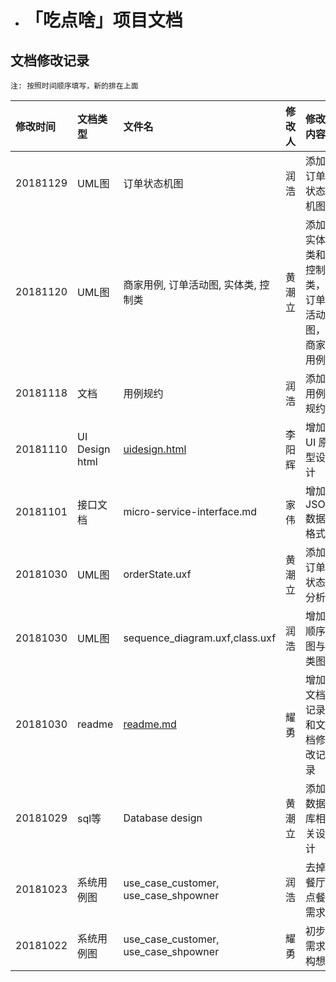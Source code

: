 * # <a name="ox7rhq"></a>「吃点啥」项目文档
[readme]:./README.md
[uidesign]:./Docs/uidesign/uidesign.rar

## 文档修改记录
    
    注: 按照时间顺序填写，新的排在上面

| 修改时间 | 文档类型 | 文件名 | 修改人 | 修改内容 |
| :--- | :--- | :--- | :--- | :--- |
| 20181129 | UML图 | 订单状态机图 | 润浩 | 添加订单状态机图 |
| 20181120 | UML图 | 商家用例, 订单活动图, 实体类, 控制类 | 黄潮立 | 添加实体类和控制类，订单活动图，商家用例 |
| 20181118 | 文档 | 用例规约 | 润浩 | 添加用例规约 |
| 20181110 | UI Design html |  [uidesign.html][uidesign] | 李阳辉 | 增加UI 原型设计 |
| 20181101 | 接口文档 | micro-service-interface.md | 家伟 | 增加JSON数据格式 |
| 20181030 | UML图 | orderState.uxf | 黄潮立 | 添加订单状态分析 |
| 20181030 | UML图 | sequence_diagram.uxf,class.uxf | 润浩 | 增加顺序图与类图 |
| 20181030 | readme | [readme.md][readme] | 耀勇 | 增加文档记录和文档修改记录 |
| 20181029 | sql等 | Database design | 黄潮立 | 添加数据库相关设计 |
| 20181023 | 系统用例图 | use\_case\_customer, use\_case\_shpowner | 润浩 | 去掉餐厅点餐需求 |
| 20181022 | 系统用例图 | use\_case\_customer, use\_case\_shpowner | 耀勇 | 初步需求构想 |

